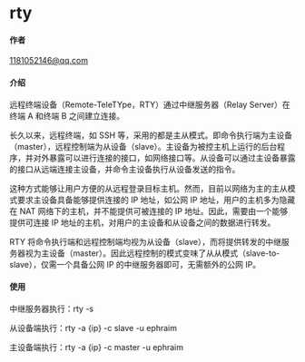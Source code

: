 # rty

#### 作者

1181052146@qq.com

#### 介绍

远程终端设备（Remote-TeleTYpe，RTY）通过中继服务器（Relay Server）在终端 A 和终端 B 之间建立连接。

长久以来，远程终端，如 SSH 等，采用的都是主从模式。即命令执行端为主设备（master），远程控制端为从设备（slave）。主设备为被控主机上运行的后台程序，并对外暴露可以进行连接的接口，如网络接口等。从设备可以通过主设备暴露的接口从远端连接主设备，并命令主设备执行从设备发送的指令。

这种方式能够让用户方便的从远程登录目标主机。然而，目前以网络为主的主从模式要求主设备具备能够提供连接的 IP 地址，如公网 IP 地址，用户的主机多为隐藏在 NAT 网络下的主机，并不能提供可被连接的 IP 地址。因此，需要由一个能够提供可连接 IP 地址的主机，对用户的主设备和从设备之间的数据进行转发。

RTY 将命令执行端和远程控制端均视为从设备（slave），而将提供转发的中继服务器视为主设备（master）。因此远程控制的模式变味了从从模式（slave-to-slave），仅需一个具备公网 IP 的中继服务器即可，无需额外的公网 IP。

#### 使用

中继服务器执行：rty -s

从设备端执行：rty -a {ip} -c slave -u ephraim

主设备端执行：rty -a {ip} -c master -u ephraim
